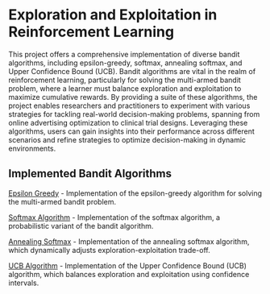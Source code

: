 # Exploration and Exploitation in Reinforcement Learning

This project offers a comprehensive implementation of diverse bandit algorithms, including epsilon-greedy, softmax, annealing softmax, and Upper Confidence Bound (UCB). Bandit algorithms are vital in the realm of reinforcement learning, particularly for solving the multi-armed bandit problem, where a learner must balance exploration and exploitation to maximize cumulative rewards. By providing a suite of these algorithms, the project enables researchers and practitioners to experiment with various strategies for tackling real-world decision-making problems, spanning from online advertising optimization to clinical trial designs. Leveraging these algorithms, users can gain insights into their performance across different scenarios and refine strategies to optimize decision-making in dynamic environments.


## Implemented Bandit Algorithms
[Epsilon Greedy](EpsilonGreedy.ipynb) - Implementation of the epsilon-greedy algorithm for solving the multi-armed bandit problem.

[Softmax Algorithm](SoftmaxAlgorithm.ipynb) - Implementation of the softmax algorithm, a probabilistic variant of the bandit algorithm.

[Annealing Softmax](AnnealingSoftmax.ipynb) - Implementation of the annealing softmax algorithm, which dynamically adjusts exploration-exploitation trade-off.

[UCB Algorithm](UCBAlgorithm.ipynb) - Implementation of the Upper Confidence Bound (UCB) algorithm, which balances exploration and exploitation using confidence intervals.

